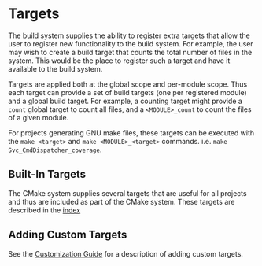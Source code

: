 
# Targets

The build system supplies the ability to register extra targets that allow the user to register new
functionality to the build system. For example, the user may wish to create a build target that
counts the total number of files in the system.  This would be the place to register such a target
and have it available to the build system.

Targets are applied both at the global scope and per-module scope. Thus each target can provide a set of build targets (one per registered module) and a global build target. For example, a counting target might provide a `count` global target to count all files, and a `<MODULE>_count` to count the files of a given module.

For projects generating GNU make files, these targets can be executed with the `make <target>` and
`make <MODULE>_<target>` commands. i.e. `make Svc_CmdDispatcher_coverage`.

## Built-In Targets

The CMake system supplies several targets that are useful for all projects and thus are included
as part of the CMake system. These targets are described in the [index](cmake-api.md)


## Adding Custom Targets

See the [Customization Guide](Customization.md) for a description of adding custom targets.